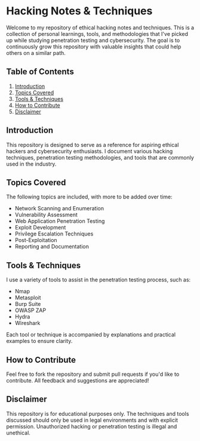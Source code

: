 # Hacking Notes & Techniques

Welcome to my repository of ethical hacking notes and techniques. This is a collection of personal learnings, tools, and methodologies that I've picked up while studying penetration testing and cybersecurity. The goal is to continuously grow this repository with valuable insights that could help others on a similar path.

## Table of Contents
1. [Introduction](#introduction)
2. [Topics Covered](#topics-covered)
3. [Tools & Techniques](#tools--techniques)
4. [How to Contribute](#how-to-contribute)
5. [Disclaimer](#disclaimer)

## Introduction
This repository is designed to serve as a reference for aspiring ethical hackers and cybersecurity enthusiasts. I document various hacking techniques, penetration testing methodologies, and tools that are commonly used in the industry.

## Topics Covered
The following topics are included, with more to be added over time:
- Network Scanning and Enumeration
- Vulnerability Assessment
- Web Application Penetration Testing
- Exploit Development
- Privilege Escalation Techniques
- Post-Exploitation
- Reporting and Documentation

## Tools & Techniques
I use a variety of tools to assist in the penetration testing process, such as:
- Nmap
- Metasploit
- Burp Suite
- OWASP ZAP
- Hydra
- Wireshark

Each tool or technique is accompanied by explanations and practical examples to ensure clarity.

## How to Contribute
Feel free to fork the repository and submit pull requests if you'd like to contribute. All feedback and suggestions are appreciated!

## Disclaimer
This repository is for educational purposes only. The techniques and tools discussed should only be used in legal environments and with explicit permission. Unauthorized hacking or penetration testing is illegal and unethical.
